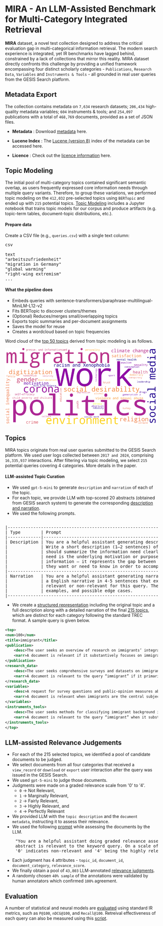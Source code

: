# MIRA - An LLM-Assisted Benchmark for Multi-Category Integrated Retrieval

**MIRA** dataset, a novel test collection designed to address the critical evaluation gap in multi-categorical information retrieval.
The modern search experience is integrated, yet IR benchmarks have lagged behind, constrained by a lack of collections that mirror this reality.
MIRA dataset directly confronts this challenge by providing a unified framework encompassing four distinct scholarly categories - `Publications`, `Research Data`, `Variables` and `Instruments & Tools` - all grounded in real user queries from the GESIS Search platform.

## Metadata Export
The collection contains metadata on `7,634` research datasets; `206,434` high-quality metadata variables; `604` instruments & tools; and `254,097` publications with a total of `468,769` documents, provided as a set of JSON files.

- **Metadata** : Download [metadata](https://drive.google.com/file/d/1jTTYd83bYTqeMB2DR4DSOWQQuYl4y_Sa/view?usp=drive_link) here.
   
- **Lucene Index** : The [Lucene (version 8)](https://drive.google.com/file/d/1i8U389G4wSj7dMz41xehKQvvBryZuIs-/view?usp=drive_link) index of the metadata can be accessed here.
  
- **Licence** : Check out the [licence information](license.txt) here.

## Topic Modeling

The initial pool of multi-category topics contained significant semantic overlap, as users frequently expressed core information needs through multiple query variants. Therefore, to group these variations, we performed topic modeling on the `412,032` pre-selected topics using `BERTopic` and ended up with `215` potential topics.
[Topic Modeling](topic_modelling) includes a Jupyter notebook that trains topic models for our corpus and produce artifacts (e.g. topic-term tables, document-topic distributions, etc.).

#### Prepare data
Create a CSV file (e.g., `queries.csv`) with a single text column:

<pre>csv 

text
"arbeitszufriedenheit"
"migration in Germany"
"global warming"
"right-wing extremism"
...
</pre>


#### What the pipeline does
- Embeds queries with sentence-transformers/paraphrase-multilingual-MiniLM-L12-v2
- Fits BERTopic to discover clusters/themes
- (Optional) Reduces/merges small/overlapping topics
- Exports topic summaries and per-document assignments
- Saves the model for reuse
- Creates a wordcloud based on topic frequencies

Word cloud of the [top 50 topics](topic_modelling/top-50-topics.tsv) derived from topic modeling is as follows.

<img src="topic_modelling/top50_topics_wordcloud.png" alt="word-cloud" width="600"/>

## Topics

MIRA topics originate from real user queries submitted to the GESIS Search platform. We used user logs collected between `2017 and 2024`, comprising `16,335,937` interactions. After filtering via topic modeling, we select `215` potential queries covering 4 categories. More details in the paper.

#### LLM-assisted Topic Curation
- We used `gpt-5-mini` to generate `description` and `narration` of each of the topic.
- For each topic, we provide LLM with top-scored 20 abstracts (obtained from GESIS search system) to generate the corresponding [description and narration](models/generate_query_narration.py).
- We used the following prompts.
 <pre> 
|----------------------------------------------------------------------------------------------| 
| Type        | Prompt                                                                         |
|-------------|--------------------------------------------------------------------------------|
| Description | You are a helpful assistant generating description for keyword queries.        |
|             | Write a short description (1–2 sentences) of the query in English. This        |
|             | should summarize the information need clearly and concisely. An information    |
|             | need is the underlying motivation or purpose that drives a person to seek      |
|             | information — it represents the gap between what someone knows and what        |
|             | they want or need to know in order to accomplish a goal.                       |
|----------------------------------------------------------------------------------------------|
| Narration   | You are a helpful assistant generating narration for keyword queries. Write    |
|             | a English narrative in 4-5 sentences that explains what makes a document       |
|             | relevant or non-relevant for this query. The narrative should include details, |
|             | examples, and possible edge cases.                                             |
|----------------------------------------------------------------------------------------------|
</pre>
- We create a [structured representation](models/make_query_trec_format.py) including the original topic and a full description along with a detailed narration of the final [215 topics](query_qrel/query.xml), which are distinct for each category following the standard TREC format. A sample query is given below.
  
```xml
<top>
<num>100</num>
<title>immigrant</title>
<publication>
	<desc>The user seeks an overview of research on immigrants’ integration and impacts in host societies. Specifically, they want evidence on how immigration policy frameworks and the composition of inflows shape native attitudes, labor market outcomes, welfare/crime perceptions, and political behavior across countries, and what policies best support integration.</desc>
	<narr>A document is relevant if it substantively focuses on immigrants as people residing in a receiving country—covering their experiences, integration, labor-market outcomes, health, legal treatment, political participation, or public attitudes/policy toward immigration (e.g., studies of EU8 immigrants in Germany, second-generation outcomes, or analyses of integrative vs restrictive policies). Morphological and related terms count when clearly about the same concept, such as immigration, immigrant-origin, first/second generation, or comparisons of refugees/economic migrants that speak to immigrant reception and impact. It is weakly or non-relevant if “immigrant” appears only in passing (titles, footnotes, metadata), is used metaphorically or in unrelated domains (e.g., “Immigrant Song,” animal “immigrants” in ecology), or discusses emigration/internal migration without linking to immigrants in a host society. Edge cases include country-specific policy evaluations, legal analyses of enforcement and criminalization, or media-framing studies—all relevant if immigrants are the core subject; by contrast, broad labor or cultural studies that do not distinguish immigrant status, or datasets where “immigrant” is incidental, are not. Even documents taking negative or positive stances, historical chapter outlines, or cross-national attitude surveys are relevant when immigrants are central to the research question.</narr>
</publication>
<research_data>
	<desc>The user seeks comprehensive surveys and datasets on immigrants and immigration in Germany and the EU, covering public attitudes, policy evaluation, skilled-worker migration, and immigrants’ integration and experiences, along with methodological and demographic details.</desc>
	<narr>A document is relevant to the query “immigrant” if it primarily discusses immigrants or immigration, such as public attitudes to immigration in Germany, integration outcomes, skilled worker admission, asylum/deportation policy, or survey-based findings on immigrant groups (e.g., ENTRA, EU MIDIS II, SCIP). Materials that present methods and demographics specifically for immigrant populations (e.g., sampling Italians, Poles, Syrians, Turks; second-generation studies), or analyze immigrant experiences like language acquisition, discrimination, labor market access, or party positions on immigration, also count as relevant. Items become weakly relevant or non-relevant when “immigrant” appears only tangentially within broad topics (e.g., general environment or rail-service modules) or when the primary focus is the general population with only a passing variable about immigrants. Edge cases include documents about refugees/asylum seekers or second-generation migrants, which are usually relevant if they address immigrant integration or policy; historical migration studies (e.g., 17th–20th century Berlin) are relevant if they focus on immigrant groups rather than generic mobility. Conversely, pieces centered on emigration from a country, generic “migration” without specifying immigrants in the destination, or where “immigrant” appears only in metadata or a single manifesto bullet without substantive analysis, are likely non-relevant.</narr>
</research_data>
<variables>
	<desc>A request for survey questions and public-opinion measures about immigrants, covering attitudes on assimilation and cultural impact, economic effects, crime and jobs, illegal immigration/exclusion, and different immigrant origins (e.g., Eastern Europe, south of the Mediterranean, EU asylum seekers). The user likely wants to find or analyze questionnaire items that measure acceptance of immigrants and perceived societal impacts.</desc>
	<narr>A document is relevant when immigrants are the central subject — for example when it contains survey items, policy statements, or analyses about immigrants’ economic, cultural, or legal impacts (e.g., questions on whether “immigrants increase crime rates,” “take jobs away,” “undermine culture,” or about “illegal immigrants” and “EU immigrants seeking political asylum”). Text that lists variable codes and repeated questionnaire items (Q9a, V52, v315–v318) is relevant if those codes map to substantive questions or responses, because it shows the document captures public attitudes and subgroup distinctions (Eastern Europe, South of the Mediterranean, other EU countries). A document is non‑relevant if “immigrant” appears only as a stray label, file code, or in an unrelated context (e.g., metadata, variable names with no question text), or if it actually discusses emigration, tourists, or student exchange rather than people settling. Edge cases include mixed or noisy transcripts (repeated lines, truncated items) and documents that mention immigrants but only in passing or at a different granularity (legal status vs cultural integration); relevance in those cases depends on whether the user cares about broad coverage of attitudes or only specific subtopics like asylum, crime, or labor market effects.</narr>
</variables>
<instruments_tools>
	<desc>The user seeks methods for classifying immigrant background in German survey data (especially the Microcensus 2005–2009) and for measuring immigrants’ educational attainment. They need guidance on coding schemes, survey instrument options, and SAS/SPSS/Stata implementations, including approaches used in SOEP and NEPS.</desc>
	<narr>A document is relevant to the query “immigrant” when it substantively addresses immigrants as a population—such as classification of immigrant background, integration, outcomes, or policies—rather than merely mentioning the term. The provided paragraph is clearly relevant because it centers on classifying immigrant background in the German Microcensus, measuring immigrants’ educational attainment, and survey instruments (SOEP/NEPS) tailored to people with foreign qualifications. Materials that use close synonyms or related constructs (migrants, foreign-born, immigration studies) also count, while pieces focused on emigration, internal/domestic migration, or unrelated uses (e.g., a film titled “The Immigrant”) are non-relevant. Methodological texts are relevant if immigrants are the primary analytic target (e.g., coding foreign credentials or deriving years of education for migrant respondents), but not if immigrants are only a passing example in a generic methods discussion. Edge cases include metadata-only hits or bibliographies where “immigrant” appears without substantive content about immigrant populations, which should be treated as non-relevant.</narr>
</instruments_tools>
</top>
```

## LLM-assisted Relevance Judgements
- For each of the 215 selected topics, we identified a pool of candidate documents to be judged.
- We select documents from all four categories that received a `view_record` or `download` or `export` user interaction after the query was issued in the GESIS Search.
- We used `gpt-5-mini` to judge those documents.
- Judgments were made on a graded relevance scale from '0' to '4'.
  - `0` → Not Relevant,
  - `1` → Marginally Relevant,
  - `2` → Fairly Relevant,
  - `3` → Highly Relevant, and
  - `4` → Perfectly Relevant
- We provided LLM with the `topic description` and the `document metadata`, instructing it to assess their relevance.
- We used the following [prompt](models/create_qrel_file.py) while assessing the documents by the LLM.
<pre>
	"You are a helpful assistant doing graded relevance assessment. Decide whether the given
	abstract is relevant to the keyword query. On a scale of 0 to 4, score the document where 
	'0' indicates non-relevant and '4' being the highly relevant."
</pre>
- Each judgment has 4 attributes - `topic_id`, `document_id`, `document_category`, `relevance_score`.
- We finally obtain a pool of `43,803` LLM-annotated [relevance judgments](query_qrel/qrels.tsv).
- A randomly chosen `40% sample` of the annotations were validated by human annotators which confirmed `100%` agreement.

## Evaluation

A number of statistical and neural models are [evaluated](evaluation/custom_eval.py) using standard IR metrics, such as `P@100`, `nDCG@100`, and `Recall@100`. Retreival effectiveness of each query can also be measured using this [script](evaluation/custom_eval_per_query.py).


